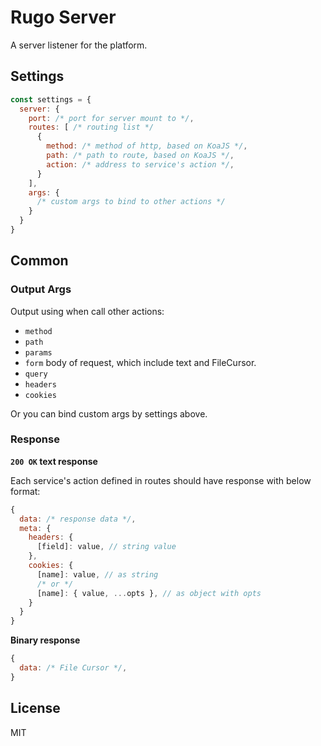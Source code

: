 # Rugo Server

A server listener for the platform.

## Settings

```js
const settings = {
  server: {
    port: /* port for server mount to */,
    routes: [ /* routing list */
      {
        method: /* method of http, based on KoaJS */,
        path: /* path to route, based on KoaJS */,
        action: /* address to service's action */,
      }
    ],
    args: {
      /* custom args to bind to other actions */
    }
  }
}
```

## Common

### Output Args

Output using when call other actions:

- `method`
- `path`
- `params`
- `form` body of request, which include text and FileCursor.
- `query`
- `headers`
- `cookies`

Or you can bind custom args by settings above.

### Response

**`200 OK` text response**

Each service's action defined in routes should have response with below format:

```js
{
  data: /* response data */,
  meta: {
    headers: {
      [field]: value, // string value
    },
    cookies: {
      [name]: value, // as string
      /* or */
      [name]: { value, ...opts }, // as object with opts
    }
  }
}
```

**Binary response**

```js
{
  data: /* File Cursor */,
}
```

## License

MIT